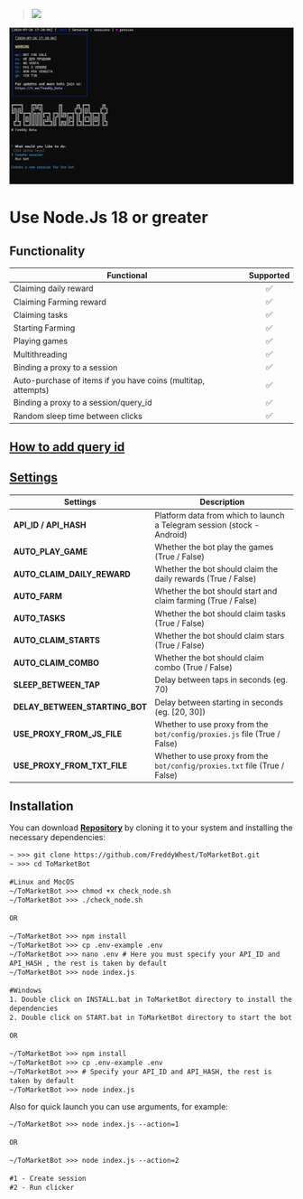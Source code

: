 > [<img src="https://img.shields.io/badge/Telegram-%40Me-orange">](https://t.me/roddyfred)

![img1](./.github/image/hero.png)

# Use Node.Js 18 or greater

## Functionality

| Functional                                                    | Supported |
| ------------------------------------------------------------- | :-------: |
| Claiming daily reward                                         |    ✅     |
| Claiming Farming reward                                       |    ✅     |
| Claiming tasks                                                |    ✅     |
| Starting Farming                                              |    ✅     |
| Playing games                                                 |    ✅     |
| Multithreading                                                |    ✅     |
| Binding a proxy to a session                                  |    ✅     |
| Auto-purchase of items if you have coins (multitap, attempts) |    ✅     |
| Binding a proxy to a session/query_id                         |    ✅     |
| Random sleep time between clicks                              |    ✅     |

## [How to add query id](https://github.com/Freddywhest/RockyRabbitBot/blob/main/AddQueryId.md)

## [Settings](https://github.com/FreddyWhest/ToMarketBot/blob/main/.env-example)

| Settings                       | Description                                                                |
| ------------------------------ | -------------------------------------------------------------------------- |
| **API_ID / API_HASH**          | Platform data from which to launch a Telegram session (stock - Android)    |
| **AUTO_PLAY_GAME**             | Whether the bot play the games (True / False)                              |
| **AUTO_CLAIM_DAILY_REWARD**    | Whether the bot should claim the daily rewards (True / False)              |
| **AUTO_FARM**                  | Whether the bot should start and claim farming (True / False)              |
| **AUTO_TASKS**                 | Whether the bot should claim tasks (True / False)                          |
| **AUTO_CLAIM_STARTS**          | Whether the bot should claim stars (True / False)                          |
| **AUTO_CLAIM_COMBO**           | Whether the bot should claim combo (True / False)                          |
| **SLEEP_BETWEEN_TAP**          | Delay between taps in seconds (eg. 70)                                     |
| **DELAY_BETWEEN_STARTING_BOT** | Delay between starting in seconds (eg. [20, 30])                           |
| **USE_PROXY_FROM_JS_FILE**     | Whether to use proxy from the `bot/config/proxies.js` file (True / False)  |
| **USE_PROXY_FROM_TXT_FILE**    | Whether to use proxy from the `bot/config/proxies.txt` file (True / False) |

## Installation

You can download [**Repository**](https://github.com/FreddyWhest/ToMarketBot) by cloning it to your system and installing the necessary dependencies:

```shell
~ >>> git clone https://github.com/FreddyWhest/ToMarketBot.git
~ >>> cd ToMarketBot

#Linux and MocOS
~/ToMarketBot >>> chmod +x check_node.sh
~/ToMarketBot >>> ./check_node.sh

OR

~/ToMarketBot >>> npm install
~/ToMarketBot >>> cp .env-example .env
~/ToMarketBot >>> nano .env # Here you must specify your API_ID and API_HASH , the rest is taken by default
~/ToMarketBot >>> node index.js

#Windows
1. Double click on INSTALL.bat in ToMarketBot directory to install the dependencies
2. Double click on START.bat in ToMarketBot directory to start the bot

OR

~/ToMarketBot >>> npm install
~/ToMarketBot >>> cp .env-example .env
~/ToMarketBot >>> # Specify your API_ID and API_HASH, the rest is taken by default
~/ToMarketBot >>> node index.js
```

Also for quick launch you can use arguments, for example:

```shell
~/ToMarketBot >>> node index.js --action=1

OR

~/ToMarketBot >>> node index.js --action=2

#1 - Create session
#2 - Run clicker
```
